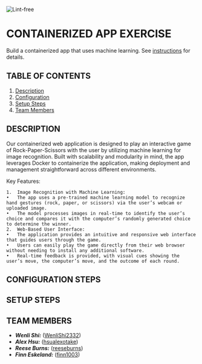 ![Lint-free](https://github.com/nyu-software-engineering/containerized-app-exercise/actions/workflows/lint.yml/badge.svg)

# CONTAINERIZED APP EXERCISE

Build a containerized app that uses machine learning. See [instructions](./instructions.md) for details.

## TABLE OF CONTENTS
1. [Description](#description)
2. [Configuration](#configuration-steps)
3. [Setup Steps](#setup-steps)
4. [Team Members](#team-members)

## DESCRIPTION

Our containerized web application is designed to play an interactive game of Rock-Paper-Scissors with the user by utilizing machine learning for image recognition. Built with scalability and modularity in mind, the app leverages Docker to containerize the application, making deployment and management straightforward across different environments.

Key Features:

	1.	Image Recognition with Machine Learning:
	•	The app uses a pre-trained machine learning model to recognize hand gestures (rock, paper, or scissors) via the user’s webcam or uploaded image.
	•	The model processes images in real-time to identify the user’s choice and compares it with the computer’s randomly generated choice to determine the winner.
	2.	Web-Based User Interface:
	•	The application provides an intuitive and responsive web interface that guides users through the game.
	•	Users can easily play the game directly from their web browser without needing to install any additional software.
	•	Real-time feedback is provided, with visual cues showing the user’s move, the computer’s move, and the outcome of each round.

## CONFIGURATION STEPS


## SETUP STEPS


## TEAM MEMBERS

- ***Wenli Shi:*** ([WenliShi2332](https://github.com/WenliShi2332))
- ***Alex Hsu:*** ([hsualexotake](https://github.com/hsualexotake))
- ***Reese Burns:*** ([reeseburns](https://github.com/reeseburns))
- ***Finn Eskeland:*** ([finn1003](https://github.com/finn1003))


